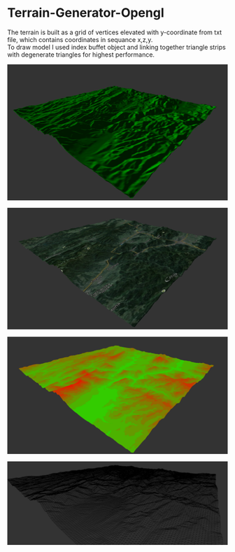 # Terrain-Generator-Opengl

The terrain is built as a grid of vertices elevated with y-coordinate from txt file, which contains coordinates in sequance x,z,y.  
To draw model I used index buffet object and linking together triangle strips with degenerate triangles for highest performance.

![Model with lighting](/readme_res/default.png)

![Model with texture](/readme_res/texture.png)

![Model with color depending on height](/readme_res/height.png)

![Model wireframe](/readme_res/wireframe.png)
